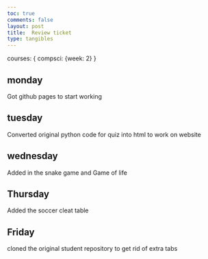 ```yaml
---
toc: true
comments: false
layout: post
title:  Review ticket
type: tangibles
---
```

courses: { compsci: {week: 2} }
## monday
Got github pages to start working
## tuesday
Converted original python code for quiz into html to work on website
## wednesday
Added in the snake game and Game of life
## Thursday
Added the soccer cleat table
## Friday
cloned the original student repository to get rid of extra tabs